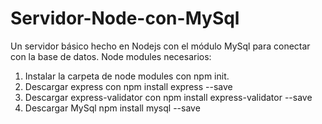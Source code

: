 # Servidor-Node-con-MySql
Un servidor básico hecho en Nodejs con el módulo MySql para conectar con la base de datos. 
Node modules necesarios: 
1) Instalar la carpeta de node modules con npm init. 
2) Descargar express con npm install express --save
3) Descargar express-validator con npm install express-validator --save
4) Descargar MySql npm install mysql --save
